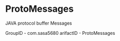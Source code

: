 # ProtoMessages
JAVA protocol buffer Messages

GroupID     - com.sasa5680 
arifactID   - ProtoMessages
